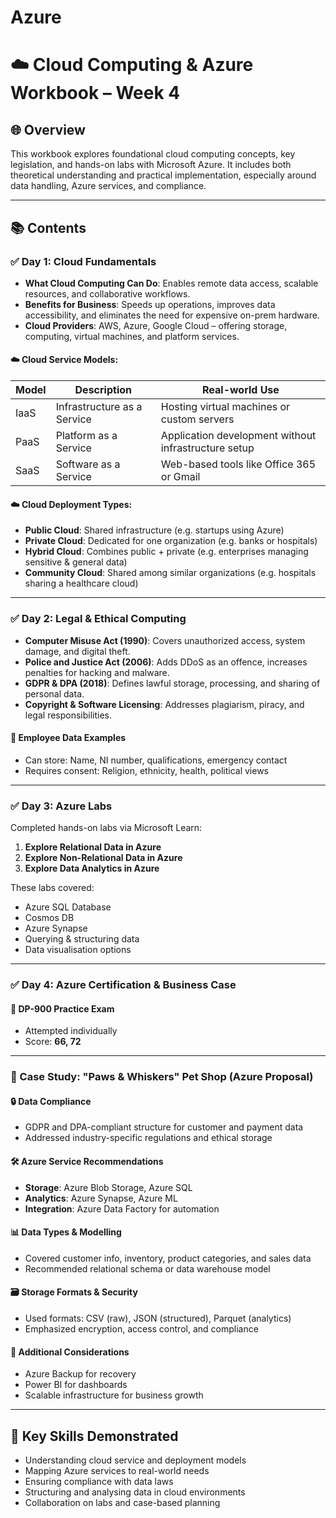 # Azure

# ☁️ Cloud Computing & Azure Workbook – Week 4

## 🌐 Overview

This workbook explores foundational cloud computing concepts, key legislation, and hands-on labs with Microsoft Azure. It includes both theoretical understanding and practical implementation, especially around data handling, Azure services, and compliance.

---

## 📚 Contents

### ✅ Day 1: Cloud Fundamentals

- **What Cloud Computing Can Do**: Enables remote data access, scalable resources, and collaborative workflows.
- **Benefits for Business**: Speeds up operations, improves data accessibility, and eliminates the need for expensive on-prem hardware.
- **Cloud Providers**: AWS, Azure, Google Cloud – offering storage, computing, virtual machines, and platform services.

#### ☁️ Cloud Service Models:
| Model | Description | Real-world Use |
|-------|-------------|----------------|
| IaaS  | Infrastructure as a Service | Hosting virtual machines or custom servers |
| PaaS  | Platform as a Service | Application development without infrastructure setup |
| SaaS  | Software as a Service | Web-based tools like Office 365 or Gmail |

#### ☁️ Cloud Deployment Types:
- **Public Cloud**: Shared infrastructure (e.g. startups using Azure)
- **Private Cloud**: Dedicated for one organization (e.g. banks or hospitals)
- **Hybrid Cloud**: Combines public + private (e.g. enterprises managing sensitive & general data)
- **Community Cloud**: Shared among similar organizations (e.g. hospitals sharing a healthcare cloud)

---

### ✅ Day 2: Legal & Ethical Computing

- **Computer Misuse Act (1990)**: Covers unauthorized access, system damage, and digital theft.
- **Police and Justice Act (2006)**: Adds DDoS as an offence, increases penalties for hacking and malware.
- **GDPR & DPA (2018)**: Defines lawful storage, processing, and sharing of personal data.
- **Copyright & Software Licensing**: Addresses plagiarism, piracy, and legal responsibilities.

#### 🔐 Employee Data Examples
- Can store: Name, NI number, qualifications, emergency contact
- Requires consent: Religion, ethnicity, health, political views

---

### ✅ Day 3: Azure Labs

Completed hands-on labs via Microsoft Learn:
1. **Explore Relational Data in Azure**  
2. **Explore Non-Relational Data in Azure**  
3. **Explore Data Analytics in Azure**

These labs covered:
- Azure SQL Database
- Cosmos DB
- Azure Synapse
- Querying & structuring data
- Data visualisation options

---

### ✅ Day 4: Azure Certification & Business Case

#### 🧪 DP-900 Practice Exam  
- Attempted individually
- Score: **66, 72**

---

### 🐾 Case Study: "Paws & Whiskers" Pet Shop (Azure Proposal)

#### 🔒 Data Compliance
- GDPR and DPA-compliant structure for customer and payment data
- Addressed industry-specific regulations and ethical storage

#### 🛠 Azure Service Recommendations
- **Storage**: Azure Blob Storage, Azure SQL
- **Analytics**: Azure Synapse, Azure ML
- **Integration**: Azure Data Factory for automation

#### 📊 Data Types & Modelling
- Covered customer info, inventory, product categories, and sales data
- Recommended relational schema or data warehouse model

#### 🗃 Storage Formats & Security
- Used formats: CSV (raw), JSON (structured), Parquet (analytics)
- Emphasized encryption, access control, and compliance

#### 🔁 Additional Considerations
- Azure Backup for recovery
- Power BI for dashboards
- Scalable infrastructure for business growth

---

## 📌 Key Skills Demonstrated

- Understanding cloud service and deployment models
- Mapping Azure services to real-world needs
- Ensuring compliance with data laws
- Structuring and analysing data in cloud environments
- Collaboration on labs and case-based planning

